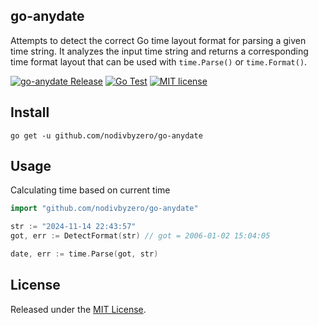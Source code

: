 ## go-anydate

Attempts to detect the correct Go time layout format for parsing a given time string.
It analyzes the input time string and returns a corresponding time format layout that can be used with `time.Parse()` or `time.Format()`.

[![go-anydate Release](https://img.shields.io/github/release/nodivbyzero/go-anydate.svg)](https://github.com/nodivbyzero/go-anydate/releases)
[![Go Test](https://github.com/nodivbyzero/go-anydate/actions/workflows/tests.yml/badge.svg)](https://github.com/nodivbyzero/go-anydate/actions)
[![MIT license](https://img.shields.io/badge/license-MIT-brightgreen.svg)](https://opensource.org/licenses/MIT)


## Install

```
go get -u github.com/nodivbyzero/go-anydate
```



## Usage

Calculating time based on current time

```go
import "github.com/nodivbyzero/go-anydate"

str := "2024-11-14 22:43:57"
got, err := DetectFormat(str) // got = 2006-01-02 15:04:05

date, err := time.Parse(got, str)

```

## License

Released under the [MIT License](http://www.opensource.org/licenses/MIT).
